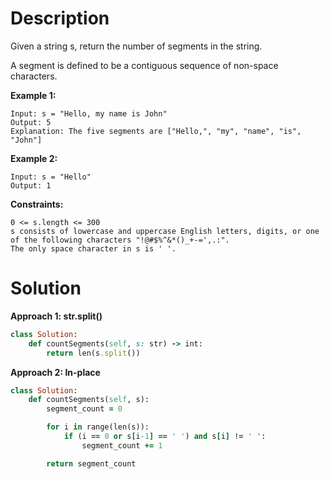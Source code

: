 # Description
Given a string s, return the number of segments in the string.

A segment is defined to be a contiguous sequence of non-space characters.

**Example 1:**
```
Input: s = "Hello, my name is John"
Output: 5
Explanation: The five segments are ["Hello,", "my", "name", "is", "John"]
```
**Example 2:**
```
Input: s = "Hello"
Output: 1
``` 
**Constraints:**
```
0 <= s.length <= 300
s consists of lowercase and uppercase English letters, digits, or one of the following characters "!@#$%^&*()_+-=',.:".
The only space character in s is ' '.
```
# Solution
**Approach 1: str.split()**
```ruby
class Solution:
    def countSegments(self, s: str) -> int:
        return len(s.split())
```
**Approach 2: In-place**
```ruby
class Solution:
    def countSegments(self, s):
        segment_count = 0

        for i in range(len(s)):
            if (i == 0 or s[i-1] == ' ') and s[i] != ' ':
                segment_count += 1

        return segment_count
```
